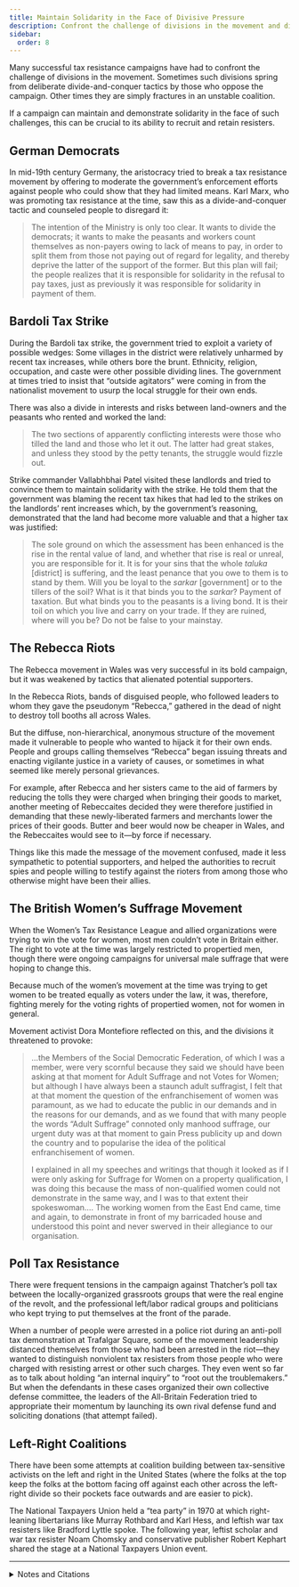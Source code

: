 ```yaml
---
title: Maintain Solidarity in the Face of Divisive Pressure
description: Confront the challenge of divisions in the movement and divide-and-conquer tactics by those who oppose the campaign.
sidebar:
  order: 8
---
```

Many successful tax resistance campaigns have had to confront the challenge of divisions in the movement.
Sometimes such divisions spring from deliberate divide-and-conquer tactics by those who oppose the campaign.
Other times they are simply fractures in an unstable coalition.

If a campaign can maintain and demonstrate solidarity in the face of such challenges, this can be crucial to its ability to recruit and retain resisters.

## German Democrats

In mid-19th century Germany, the aristocracy tried to break a tax resistance movement by offering to moderate the government’s enforcement efforts against people who could show that they had limited means.
Karl Marx, who was promoting tax resistance at the time, saw this as a divide-and-conquer tactic and counseled people to disregard it:

> The intention of the Ministry is only too clear. It wants to divide the democrats; it wants to make the peasants and workers count themselves as non-payers owing to lack of means to pay, in order to split them from those not paying out of regard for legality, and thereby deprive the latter of the support of the former. But this plan will fail; the people realizes that it is responsible for solidarity in the refusal to pay taxes, just as previously it was responsible for solidarity in payment of them.

## Bardoli Tax Strike

During the Bardoli tax strike, the government tried to exploit a variety of possible wedges:
Some villages in the district were relatively unharmed by recent tax increases, while others bore the brunt.
Ethnicity, religion, occupation, and caste were other possible dividing lines.
The government at times tried to insist that “outside agitators” were coming in from the nationalist movement to usurp the local struggle for their own ends.

There was also a divide in interests and risks between land-owners and the peasants who rented and worked the land:

> The two sections of apparently conflicting interests were those who tilled the land and those who let it out. The latter had great stakes, and unless they stood by the petty tenants, the struggle would fizzle out.

Strike commander Vallabhbhai Patel visited these landlords and tried to convince them to maintain solidarity with the strike.
He told them that the government was blaming the recent tax hikes that had led to the strikes on the landlords’ rent increases which, by the government’s reasoning, demonstrated that the land had become more valuable and that a higher tax was justified:

> The sole ground on which the assessment has been enhanced is the rise in the rental value of land, and whether that rise is real or unreal, you are responsible for it. It is for your sins that the whole <i>taluka</i> [district] is suffering, and the least penance that you owe to them is to stand by them. Will you be loyal to the <i>sarkar</i> [government] or to the tillers of the soil? What is it that binds you to the <i>sarkar</i>? Payment of taxation. But what binds you to the peasants is a living bond. It is their toil on which you live and carry on your trade. If they are ruined, where will you be? Do not be false to your mainstay.

## The Rebecca Riots

The Rebecca movement in Wales was very successful in its bold campaign, but it was weakened by tactics that alienated potential supporters.

In the Rebecca Riots, bands of disguised people, who followed leaders to whom they gave the pseudonym “Rebecca,” gathered in the dead of night to destroy toll booths all across Wales.

But the diffuse, non-hierarchical, anonymous structure of the movement made it vulnerable to people who wanted to hijack it for their own ends.
People and groups calling themselves “Rebecca” began issuing threats and enacting vigilante justice in a variety of causes, or sometimes in what seemed like merely personal grievances.

For example, after Rebecca and her sisters came to the aid of farmers by reducing the tolls they were charged when bringing their goods to market, another meeting of Rebeccaites decided they were therefore justified in demanding that these newly-liberated farmers and merchants lower the prices of their goods.
Butter and beer would now be cheaper in Wales, and the Rebeccaites would see to it—by force if necessary.

Things like this made the message of the movement confused, made it less sympathetic to potential supporters, and helped the authorities to recruit spies and people willing to testify against the rioters from among those who otherwise might have been their allies.

## The British Women’s Suffrage Movement

When the Women’s Tax Resistance League and allied organizations were trying to win the vote for women, most men couldn’t vote in Britain either.
The right to vote at the time was largely restricted to propertied men, though there were ongoing campaigns for universal male suffrage that were hoping to change this.

Because much of the women’s movement at the time was trying to get women to be treated equally as voters under the law, it was, therefore, fighting merely for the voting rights of propertied women, not for women in general.

Movement activist Dora Montefiore reflected on this, and the divisions it threatened to provoke:

> …the Members of the Social Democratic Federation, of which I was a member, were very scornful because they said we should have been asking at that moment for Adult Suffrage and not Votes for Women; but although I have always been a staunch adult suffragist, I felt that at that moment the question of the enfranchisement of women was paramount, as we had to educate the public in our demands and in the reasons for our demands, and as we found that with many people the words “Adult Suffrage” connoted only manhood suffrage, our urgent duty was at that moment to gain Press publicity up and down the country and to popularise the idea of the political enfranchisement of women.
>
> I explained in all my speeches and writings that though it looked as if I were only asking for Suffrage for Women on a property qualification, I was doing this because the mass of non-qualified women could not demonstrate in the same way, and I was to that extent their spokeswoman.… The working women from the East End came, time and again, to demonstrate in front of my barricaded house and understood this point and never swerved in their allegiance to our organisation.

## Poll Tax Resistance

There were frequent tensions in the campaign against Thatcher’s poll tax between the locally-organized grassroots groups that were the real engine of the revolt, and the professional left/labor radical groups and politicians who kept trying to put themselves at the front of the parade.

When a number of people were arrested in a police riot during an anti-poll tax demonstration at Trafalgar Square, some of the movement leadership distanced themselves from those who had been arrested in the riot—they wanted to distinguish nonviolent tax resisters from those people who were charged with resisting arrest or other such charges.
They even went so far as to talk about holding “an internal inquiry” to “root out the troublemakers.”
But when the defendants in these cases organized their own collective defense committee, the leaders of the All-Britain Federation tried to appropriate their momentum by launching its own rival defense fund and soliciting donations (that attempt failed).

## Left-Right Coalitions

There have been some attempts at coalition building between tax-sensitive activists on the left and right in the United States (where the folks at the top keep the folks at the bottom facing off against each other across the left-right divide so their pockets face outwards and are easier to pick).

The National Taxpayers Union held a “tea party” in 1970 at which right-leaning libertarians like Murray Rothbard and Karl Hess, and leftish war tax resisters like Bradford Lyttle spoke.
The following year, leftist scholar and war tax resister Noam Chomsky and conservative publisher Robert Kephart shared the stage at a National Taxpayers Union event.

<hr />

<details>
<summary>Notes and Citations</summary>

* Marx, Karl “On the Proclamation of the Brandenburg-Manteuffel Ministry about Tax Refusal” <i>Neue Rheinische Zeitung</i> No. 149, 22 November 1848, as translated in <i>Marx-Engels Collected Works</i>, Volume 8, p. 47
* Desai, Mahadev <i>The Story of Bardoli</i> (1929) p. 169
* Montefiore, Dora “Women Must Vote for the Laws They Obey and the Taxes They Pay” <i>From a Victorian to a Modern</i> (1925)
* Burns, Danny <i>Poll Tax Rebellion</i> AK Press (1992), pp. 105–108
* Brotschol, John “Reflections in a Polluted River” <i>The Abolitionist</i> November 1970
* Furgurson, Ernest B. “Finding Out Who ‘Really’ Spends Your Tax Money” <i>St. Petersburg Times</i> 7 April 1971

</details>

